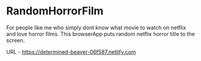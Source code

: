 # RandomHorrorFilm
For people like me who simply dont know what movie to watch on netflix and love horror films.
This browserApp puts random netflix horror title to the screen.


URL - https://determined-beaver-06f587.netlify.com
